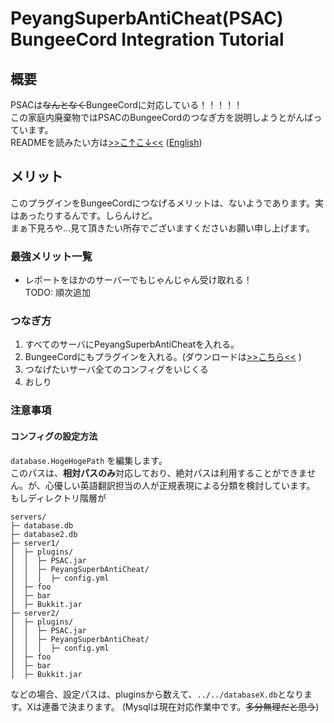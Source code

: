# PeyangSuperbAntiCheat(PSAC) BungeeCord Integration Tutorial

## 概要

PSACは~~なんとなく~~BungeeCordに対応している！！！！！  
この家庭内廃棄物ではPSACのBungeeCordのつなぎ方を説明しようとがんばっています。   
READMEを読みたい方は[>>こ↑こ↓<<](README-ja.md) \([English](README-en.md)\)

## メリット
このプラグインをBungeeCordにつなげるメリットは、ないようであります。実はあったりするんです。しらんけど。  
まぁ下見ろや...見て頂きたい所存でございますくださいお願い申し上げます。

### 最強メリット一覧
+ レポートをほかのサーバーでもじゃんじゃん受け取れる！  
TODO: 順次追加

### つなぎ方
1. すべてのサーバにPeyangSuperbAntiCheatを入れる。
2. BungeeCordにもプラグインを入れる。\(ダウンロードは[>>こちら<<](https://github.com/peyang-Celeron/PeyangSuperbAntiCheat/releases) \)
3. つなげたいサーバ全てのコンフィグをいじくる
4. おしり


### 注意事項
#### コンフィグの設定方法
`database.HogeHogePath` を編集します。  
このパスは、**相対パスのみ**対応しており、絶対パスは利用することができません。が、心優しい英語翻訳担当の人が正規表現による分類を検討しています。  
もしディレクトリ階層が
```
servers/
├─ database.db
├─ database2.db
├─ server1/
│  ├─ plugins/
│  │  ├─ PSAC.jar
│  │  ├─ PeyangSuperbAntiCheat/
│  │  │  ├─ config.yml
│  ├─ foo
│  ├─ bar
│  ├─ Bukkit.jar
├─ server2/
│  ├─ plugins/
│  │  ├─ PSAC.jar
│  │  ├─ PeyangSuperbAntiCheat/
│  │  │  ├─ config.yml
│  ├─ foo
│  ├─ bar
│  ├─ Bukkit.jar
```
などの場合、設定パスは、pluginsから数えて、`../../databaseX.db`となります。Xは連番で決まります。
\(Mysqlは現在対応作業中です。~~多分無理だと思う~~\)
